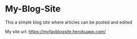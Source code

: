 # My-Blog-Site
This a simple blog site where articles can be posted and edited

My site url:  https://myfavblogsite.herokuapp.com/